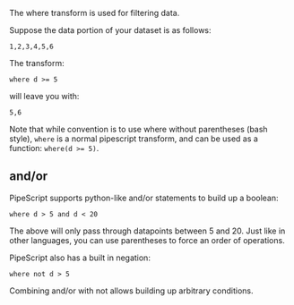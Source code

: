 The where transform is used for filtering data.

Suppose the data portion of your dataset is as follows:

```
1,2,3,4,5,6
```

The transform:

```
where d >= 5
```

will leave you with:

```
5,6
```

Note that while convention is to use where without parentheses (bash style), `where` is a normal pipescript transform, and can be used as a function: `where(d >= 5)`.

## and/or

PipeScript supports python-like and/or statements to build up a boolean:

```
where d > 5 and d < 20
```

The above will only pass through datapoints between 5 and 20. Just like in other languages, you can use parentheses to force an order of operations.

PipeScript also has a built in negation:

```
where not d > 5
```

Combining and/or with not allows building up arbitrary conditions.
